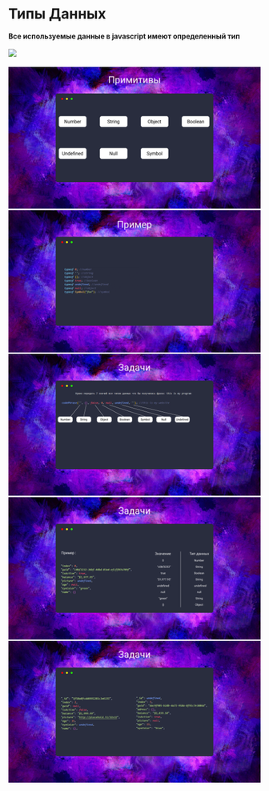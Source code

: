 # Типы Данных
**Все используемые данные в javascript имеют определенный тип** <br /> <br />
![](https://media.giphy.com/media/4FQMuOKR6zQRO/giphy.gif) <br /> <br />
![](https://github.com/MentalG/Lessons/blob/master/lesson1/materials/primitive.png) <br />
![](https://github.com/MentalG/Lessons/blob/master/lesson1/materials/types.png) <br />
![](https://github.com/MentalG/Lessons/blob/master/lesson1/materials/tasks.png) <br />
![](https://github.com/MentalG/Lessons/blob/master/lesson1/materials/data%20collection%20example.png) <br />
![](https://github.com/MentalG/Lessons/blob/master/lesson1/materials/data%20Collection.png) <br />
